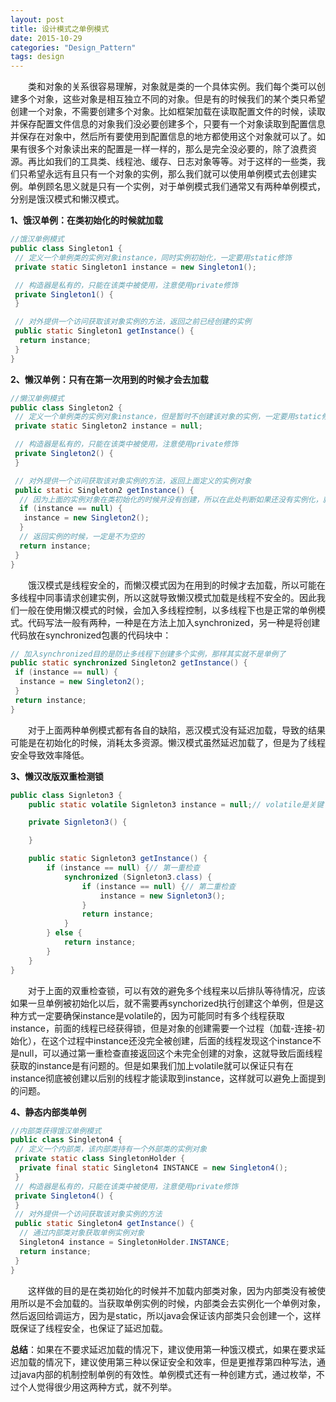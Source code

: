 ```yaml
---
layout: post
title: 设计模式之单例模式
date: 2015-10-29
categories: "Design_Pattern"
tags: design
---
```


&ensp;&ensp;&ensp;&ensp;类和对象的关系很容易理解，对象就是类的一个具体实例。我们每个类可以创建多个对象，这些对象是相互独立不同的对象。但是有的时候我们的某个类只希望创建一个对象，不需要创建多个对象。比如框架加载在读取配置文件的时候，读取并保存配置文件信息的对象我们没必要创建多个，只要有一个对象读取到配置信息并保存在对象中，然后所有要使用到配置信息的地方都使用这个对象就可以了。如果有很多个对象读出来的配置是一样一样的，那么是完全没必要的，除了浪费资源。再比如我们的工具类、线程池、缓存、日志对象等等。对于这样的一些类，我们只希望永远有且只有一个对象的实例，那么我们就可以使用单例模式去创建实例。单例顾名思义就是只有一个实例，对于单例模式我们通常又有两种单例模式，分别是饿汉模式和懒汉模式。  

**1、饿汉单例：在类初始化的时候就加载**

```java
//饿汉单例模式
public class Singleton1 {
 // 定义一个单例类的实例对象instance，同时实例初始化，一定要用static修饰
 private static Singleton1 instance = new Singleton1();

 // 构造器是私有的，只能在该类中被使用，注意使用private修饰
 private Singleton1() {
 }

 // 对外提供一个访问获取该对象实例的方法，返回之前已经创建的实例
 public static Singleton1 getInstance() {
  return instance;
 }
}
```

**2、懒汉单例：只有在第一次用到的时候才会去加载**  

```java
//懒汉单例模式
public class Singleton2 {
 // 定义一个单例类的实例对象instance，但是暂时不创建该对象的实例，一定要用static修饰
 private static Singleton2 instance = null;

 // 构造器是私有的，只能在该类中被使用，注意使用private修饰
 private Singleton2() {
 }

 // 对外提供一个访问获取该对象实例的方法，返回上面定义的实例对象
 public static Singleton2 getInstance() {
  // 因为上面的实例对象在类初始化的时候并没有创建，所以在此处判断如果还没有实例化，就创建一个实例
  if (instance == null) {
   instance = new Singleton2();
  }
  // 返回实例的时候，一定是不为空的
  return instance;
 }
}
```

&ensp;&ensp;&ensp;&ensp;饿汉模式是线程安全的，而懒汉模式因为在用到的时候才去加载，所以可能在多线程中同事请求创建实例，所以这就导致懒汉模式加载是线程不安全的。因此我们一般在使用懒汉模式的时候，会加入多线程控制，以多线程下也是正常的单例模式。代码写法一般有两种，一种是在方法上加入synchronized，另一种是将创建代码放在synchronized包裹的代码块中：  

```java
// 加入synchronized目的是防止多线程下创建多个实例，那样其实就不是单例了
public static synchronized Singleton2 getInstance() {
 if (instance == null) {
  instance = new Singleton2();
 }
 return instance;
}  
```

&ensp;&ensp;&ensp;&ensp;对于上面两种单例模式都有各自的缺陷，恶汉模式没有延迟加载，导致的结果可能是在初始化的时候，消耗太多资源。懒汉模式虽然延迟加载了，但是为了线程安全导致效率降低。  

**3、懒汉改版双重检测锁**

```java
public class Signleton3 {
	public static volatile Signleton3 instance = null;// volatile是关键

	private Signleton3() {

	}

	public static Signleton3 getInstance() {
		if (instance == null) {// 第一重检查
			synchronized (Signleton3.class) {
				if (instance == null) {// 第二重检查
					instance = new Signleton3();
				}
				return instance;
			}
		} else {
			return instance;
		}
	}
}
```

&ensp;&ensp;&ensp;&ensp;对于上面的双重检查锁，可以有效的避免多个线程来以后排队等待情况，应该如果一旦单例被初始化以后，就不需要再synchorized执行创建这个单例，但是这种方式一定要确保instance是volatile的，因为可能同时有多个线程获取instance，前面的线程已经获得锁，但是对象的创建需要一个过程（加载-连接-初始化），在这个过程中instance还没完全被创建，后面的线程发现这个instance不是null，可以通过第一重检查直接返回这个未完全创建的对象，这就导致后面线程获取的instance是有问题的。但是如果我们加上volatile就可以保证只有在instance彻底被创建以后别的线程才能读取到instance，这样就可以避免上面提到的问题。

**4、静态内部类单例**  

```java
//内部类获得饿汉单例模式
public class Singleton4 {
 // 定义一个内部类，该内部类持有一个外部类的实例对象
 private static class SingletonHolder {
  private final static Singleton4 INSTANCE = new Singleton4();
 }
 // 构造器是私有的，只能在该类中被使用，注意使用private修饰
 private Singleton4() {
 }
 // 对外提供一个访问获取该对象实例的方法
 public static Singleton4 getInstance() {
  // 通过内部类对象获取单例实例对象
  Singleton4 instance = SingletonHolder.INSTANCE;
  return instance;
 }
}  
```

&ensp;&ensp;&ensp;&ensp;这样做的目的是在类初始化的时候并不加载内部类对象，因为内部类没有被使用所以是不会加载的。当获取单例实例的时候，内部类会去实例化一个单例对象，然后返回给调运方，因为是static，所以java会保证该内部类只会创建一个，这样既保证了线程安全，也保证了延迟加载。

**总结**：如果在不要求延迟加载的情况下，建议使用第一种饿汉模式，如果在要求延迟加载的情况下，建议使用第三种以保证安全和效率，但是更推荐第四种写法，通过java内部的机制控制单例的有效性。单例模式还有一种创建方式，通过枚举，不过个人觉得很少用这两种方式，就不列举。  
